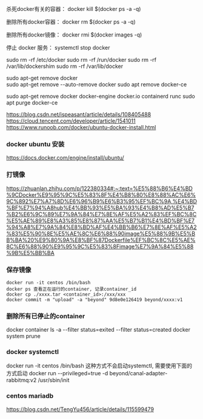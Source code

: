 

杀死docker有关的容器：
docker kill $(docker ps -a -q)

删除所有docker容器：
docker rm $(docker ps -a -q)

删除所有docker镜像：
docker rmi $(docker images -q)

停止 docker 服务：
systemctl stop docker

sudo rm -rf /etc/docker
sudo rm -rf /run/docker
sudo rm -rf /var/lib/dockershim
sudo rm -rf /var/lib/docker

sudo apt-get remove docker  
sudo apt-get remove --auto-remove docker
sudo apt remove docker-ce

sudo apt-get remove docker docker-engine docker.io containerd runc
sudo apt purge docker-ce

https://blog.csdn.net/ispeasant/article/details/108405488
https://cloud.tencent.com/developer/article/1541011
https://www.runoob.com/docker/ubuntu-docker-install.html



### docker ubuntu 安装
https://docs.docker.com/engine/install/ubuntu/

### 打镜像
https://zhuanlan.zhihu.com/p/122380334#:~:text=%E5%88%B6%E4%BD%9CDocker%E9%95%9C%E5%83%8F%E4%B8%80%E8%88%AC%E6%9C%892%E7%A7%8D%E6%96%B9%E6%B3%95%EF%BC%9A,%E4%BD%BF%E7%94%A8hub%E4%BB%93%E5%BA%93%E4%B8%AD%E5%B7%B2%E6%9C%89%E7%9A%84%E7%8E%AF%E5%A2%83%EF%BC%8C%E5%AE%89%E8%A3%85%E8%87%AA%E5%B7%B1%E4%BD%BF%E7%94%A8%E7%9A%84%E8%BD%AF%E4%BB%B6%E7%8E%AF%E5%A2%83%E5%90%8E%E5%AE%8C%E6%88%90image%E5%88%9B%E5%BB%BA%20%E9%80%9A%E8%BF%87Dockerfile%EF%BC%8C%E5%AE%8C%E6%88%90%E9%95%9C%E5%83%8Fimage%E7%9A%84%E5%88%9B%E5%BB%BA




### 保存镜像
```
docker run -it centos /bin/bash
docker ps 查看正在运行的container, 记录container_id
docker cp ./xxxx.tar <container_id>:/xxx/xxx
docker commit -m "upload" -a "beyond" 9d8e0e126419 beyond/xxxx:v1
```



### 删除所有已停止的container
docker container ls -a --filter status=exited --filter status=created
docker system prune



### docker systemctl
docker run -it centos /bin/bash 这种方式不会启动systemctl, 需要使用下面的方式启动
docker run --privileged=true -d beyond/canal-adapter-rabbitmq:v2 /usr/sbin/init



### centos mariadb
https://blog.csdn.net/TengYu456/article/details/115599479

